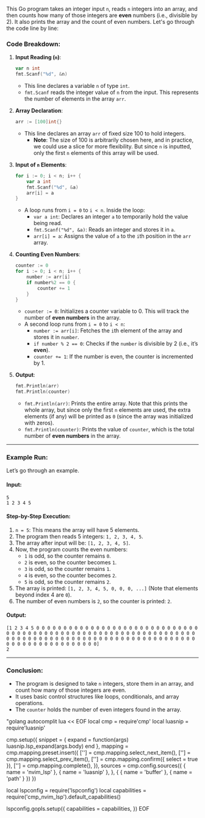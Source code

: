 This Go program takes an integer input `n`, reads `n` integers into an array, and then counts how many of those integers are **even** numbers (i.e., divisible by 2). It also prints the array and the count of even numbers. Let's go through the code line by line:

### **Code Breakdown:**

1. **Input Reading (`n`)**:
   ```go
   var n int
   fmt.Scanf("%d", &n)
   ```
   - This line declares a variable `n` of type `int`.
   - `fmt.Scanf` reads the integer value of `n` from the input. This represents the number of elements in the array `arr`.

2. **Array Declaration**:
   ```go
   arr := [100]int{}
   ```
   - This line declares an array `arr` of fixed size 100 to hold integers.  
     - **Note**: The size of 100 is arbitrarily chosen here, and in practice, we could use a slice for more flexibility. But since `n` is inputted, only the first `n` elements of this array will be used.

3. **Input of `n` Elements**:
   ```go
   for i := 0; i < n; i++ {
       var a int
       fmt.Scanf("%d", &a)
       arr[i] = a
   }
   ```
   - A loop runs from `i = 0` to `i < n`. Inside the loop:
     - `var a int`: Declares an integer `a` to temporarily hold the value being read.
     - `fmt.Scanf("%d", &a)`: Reads an integer and stores it in `a`.
     - `arr[i] = a`: Assigns the value of `a` to the `i`th position in the `arr` array.

4. **Counting Even Numbers**:
   ```go
   counter := 0
   for i := 0; i < n; i++ {
       number := arr[i]
       if number%2 == 0 {
           counter += 1
       }
   }
   ```
   - `counter := 0`: Initializes a counter variable to 0. This will track the number of **even numbers** in the array.
   - A second loop runs from `i = 0` to `i < n`:
     - `number := arr[i]`: Fetches the `i`th element of the array and stores it in `number`.
     - `if number % 2 == 0`: Checks if the `number` is divisible by 2 (i.e., it’s **even**).
     - `counter += 1`: If the number is even, the counter is incremented by 1.

5. **Output**:
   ```go
   fmt.Println(arr)
   fmt.Println(counter)
   ```
   - `fmt.Println(arr)`: Prints the entire array. Note that this prints the whole array, but since only the first `n` elements are used, the extra elements (if any) will be printed as `0` (since the array was initialized with zeros).
   - `fmt.Println(counter)`: Prints the value of `counter`, which is the total number of **even numbers** in the array.

---

### **Example Run:**

Let’s go through an example.

#### **Input:**
```
5
1 2 3 4 5
```

#### **Step-by-Step Execution:**
1. `n = 5`: This means the array will have 5 elements.
2. The program then reads 5 integers: `1, 2, 3, 4, 5`.
3. The array after input will be: `[1, 2, 3, 4, 5]`.
4. Now, the program counts the even numbers:
   - `1` is odd, so the counter remains `0`.
   - `2` is even, so the counter becomes `1`.
   - `3` is odd, so the counter remains `1`.
   - `4` is even, so the counter becomes `2`.
   - `5` is odd, so the counter remains `2`.
5. The array is printed: `[1, 2, 3, 4, 5, 0, 0, 0, ...]` (Note that elements beyond index 4 are `0`).
6. The number of even numbers is `2`, so the counter is printed: `2`.

#### **Output:**
```
[1 2 3 4 5 0 0 0 0 0 0 0 0 0 0 0 0 0 0 0 0 0 0 0 0 0 0 0 0 0 0 0 0 0 0 0 0 0 0 0 0 0 0 0 0 0 0 0 0 0 0 0 0 0 0 0 0 0 0 0 0 0 0 0 0 0 0 0 0 0 0 0 0 0 0 0 0 0 0 0 0 0 0 0 0 0 0 0 0 0 0 0 0 0 0 0 0 0 0 0 0 0 0 0 0 0 0 0 0 0 0 0 0 0 0 0 0 0 0 0 0 0]
2
```

---

### **Conclusion:**

- The program is designed to take `n` integers, store them in an array, and count how many of those integers are even.
- It uses basic control structures like loops, conditionals, and array operations.
- The `counter` holds the number of even integers found in the array.



"golang autocomplit
lua << EOF
local cmp = require'cmp'
local luasnip = require'luasnip'

cmp.setup({
  snippet = {
    expand = function(args)
      luasnip.lsp_expand(args.body)
    end
  },
  mapping = cmp.mapping.preset.insert({
    ['<Tab>'] = cmp.mapping.select_next_item(),
    ['<S-Tab>'] = cmp.mapping.select_prev_item(),
    ['<CR>'] = cmp.mapping.confirm({ select = true }),
    ['<C-Space>'] = cmp.mapping.complete(),
  }),
  sources = cmp.config.sources({
    { name = 'nvim_lsp' },
    { name = 'luasnip' },
  }, {
    { name = 'buffer' },
    { name = 'path' }
  })
})

local lspconfig = require('lspconfig')
local capabilities = require('cmp_nvim_lsp').default_capabilities()

lspconfig.gopls.setup({
  capabilities = capabilities,
})
EOF
